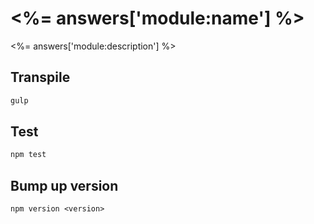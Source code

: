 # <%= answers['module:name'] %>

<%= answers['module:description'] %>

## Transpile

```bash
gulp
```

## Test

```bash
npm test
```

## Bump up version

```
npm version <version>
```
